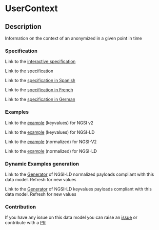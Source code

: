 # UserContext

## Description 

Information on the context of an anonymized in a given point in time
### Specification

Link to the [interactive specification](https://swagger.lab.fiware.org/?url=https://smart-data-models.github.io/dataModel.User/UserContext/swagger.yaml)

Link to the [specification](https://smart-data-models.github.io/dataModel.User/UserContext/doc/spec.md)

Link to the [specification in Spanish](https://smart-data-models.github.io/dataModel.User/UserContext/doc/spec_ES.md)

Link to the [specification in French](https://smart-data-models.github.io/dataModel.User/UserContext/doc/spec_FR.md)

Link to the [specification in German](https://smart-data-models.github.io/dataModel.User/UserContext/doc/spec_DE.md)
### Examples

Link to the [example](https://smart-data-models.github.io/dataModel.User/UserContext/examples/example.json) (keyvalues) for NGSI v2

Link to the [example](https://smart-data-models.github.io/dataModel.User/UserContext/examples/example.jsonld) (keyvalues) for NGSI-LD

Link to the [example](https://smart-data-models.github.io/dataModel.User/UserContext/examples/example-normalized.json) (normalized) for NGSI-V2

Link to the [example](https://smart-data-models.github.io/dataModel.User/UserContext/examples/example-normalized.jsonld) (normalized) for NGSI-LD
### Dynamic Examples generation

Link to the [Generator](https://smartdatamodels.org/extra/ngsi-ld_generator_v0.92.php?schemaUrl=https://raw.githubusercontent.com/smart-data-models/dataModel.User/master/UserContext/schema.json&email=info@smartdatamodels.org) of NGSI-LD normalized payloads compliant with this data model. Refresh for new values

Link to the [Generator](https://smartdatamodels.org/extra/ngsi-ld_generator_keyvalues_v0.92.php?schemaUrl=https://raw.githubusercontent.com/smart-data-models/dataModel.User/master/UserContext/schema.json&email=info@smartdatamodels.org) of NGSI-LD keyvalues payloads compliant with this data model. Refresh for new values
### Contribution

 If you have any issue on this data model you can raise an [issue](https://github.com/smart-data-models/dataModel.User/issues)  or contribute with a [PR](https://github.com/smart-data-models/dataModel.User/pulls)